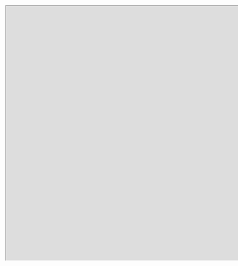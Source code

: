 <iframe width=1800 height=800 scrollable="yes" src="https://docs.google.com/spreadsheets/d/e/2PACX-1vSMiARNNQ7EV1Ms151LeeXYCcxypJmXnRp4FXscklKpxi-LPVuN_5mg8w8vNYmyLK_d6irLj2Uf9B8p/pubhtml?widget=true&amp;headers=false"</iframe>